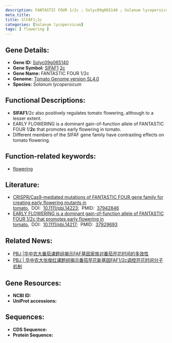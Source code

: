 ```yaml
---
description: FANTASTIC FOUR 1/2c ; Solyc09g065140 ; Solanum lycopersicum
meta_title:
title: SlFAF1;2c
categories: [Solanum lycopersicum]
tags: [ flowering ]
---
```


## Gene Details:
- **Gene ID:**	[Solyc09g065140]()
- **Gene Symbol:** <u>SlFAF1</u>&nbsp;<u>2c</u>
- **Gene Name:** FANTASTIC FOUR 1/2c
- **Genome:** [Tomato Genome version SL4.0](https://solgenomics.net/organism/solanum_lycopersicum/genome)
- **Species:** *Solanum lycopersicum*

## Functional Descriptions:
   - **SlFAF1**/2c also positively regulates tomato flowering, although to a lesser extent.
   - EARLY FLOWERING is a dominant gain-of-function allele of FANTASTIC FOUR 1/**2c** that promotes early flowering in tomato.
   - Different members of the SlFAF gene family have contrasting effects on tomato flowering.

## Function-related keywords:
   - [flowering](/tags/flowering/)

## Literature:
   - [CRISPR/Cas9-mediated mutations of FANTASTIC FOUR gene family for creating early flowering mutants in tomato.]( https://onlinelibrary.wiley.com/doi/10.1111/pbi.14223)&nbsp;&nbsp;DOI:&nbsp;&nbsp;[10.1111/pbi.14223](https://onlinelibrary.wiley.com/doi/10.1111/pbi.14223);&nbsp;&nbsp;PMID:&nbsp;&nbsp;[37942846](https://pubmed.ncbi.nlm.nih.gov/37942846/)
   - [EARLY FLOWERING is a dominant gain-of-function allele of FANTASTIC FOUR 1/2c that promotes early flowering in tomato.]( https://onlinelibrary.wiley.com/doi/10.1111/pbi.14217)&nbsp;&nbsp;DOI:&nbsp;&nbsp;[10.1111/pbi.14217](https://onlinelibrary.wiley.com/doi/10.1111/pbi.14217);&nbsp;&nbsp;PMID:&nbsp;&nbsp;[37929693](https://pubmed.ncbi.nlm.nih.gov/37929693/)

## Related News:
   - [PBJ |华中农大番茄课题组揭示FAF基因家族对番茄开花时间的多效性](https://mp.weixin.qq.com/s?__biz=Mzg3MDEwNDEyMg==&mid=2247559297&idx=1&sn=6d91e0ad8a43cc2a8e77ee6ebd478150&chksm=badc15c7a4450326e7f59306e3b9623f77f2e72b0e1fe971642e95fe039b7c07dfa9391cea5c&scene=27#wechat_redirect)
   - [PBJ | 华中农大张俊红课题组揭示番茄早花新基因FAF1/2c调控开花时间分子机制](https://mp.weixin.qq.com/s?__biz=Mzg3MDEwNDEyMg==&mid=2247559093&idx=1&sn=b8408ac589fc96f6c1aa7f412cc31c67&chksm=b6d042ab80610e10f81f79648171ea12ebc082994e195b08843439a027a6bd3ae98cb19c8c10&scene=27#wechat_redirect)

## Gene Resources:
- **NCBI ID:**  [](https://www.ncbi.nlm.nih.gov/gene/?term=)
- **UniProt accessions:** [](https://www.uniprot.org/uniprotkb//entry)



## Sequences:
- **CDS Sequence:**
- **Protein Sequence:**
